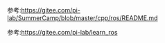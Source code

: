 参考:https://gitee.com/pi-lab/SummerCamp/blob/master/cpp/ros/README.md

参考:https://gitee.com/pi-lab/learn_ros

